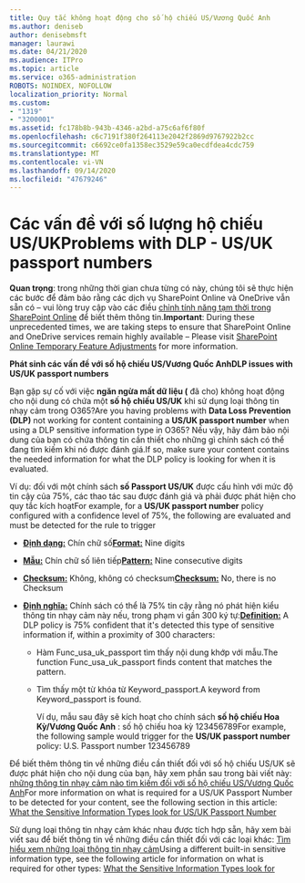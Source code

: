 ```yaml
---
title: Quy tắc không hoạt động cho số hộ chiếu US/Vương Quốc Anh
ms.author: deniseb
author: denisebmsft
manager: laurawi
ms.date: 04/21/2020
ms.audience: ITPro
ms.topic: article
ms.service: o365-administration
ROBOTS: NOINDEX, NOFOLLOW
localization_priority: Normal
ms.custom:
- "1319"
- "3200001"
ms.assetid: fc178b8b-943b-4346-a2bd-a75c6af6f80f
ms.openlocfilehash: c6c7191f380f264113e2042f2869d9767922b2cc
ms.sourcegitcommit: c6692ce0fa1358ec3529e59ca0ecdfdea4cdc759
ms.translationtype: MT
ms.contentlocale: vi-VN
ms.lasthandoff: 09/14/2020
ms.locfileid: "47679246"
---
```

# <a name="problems-with-dlp---usuk-passport-numbers"></a><span data-ttu-id="c5352-102">Các vấn đề với số lượng hộ chiếu US/UK</span><span class="sxs-lookup"><span data-stu-id="c5352-102">Problems with DLP - US/UK passport numbers</span></span>

<span data-ttu-id="c5352-103">**Quan trọng**: trong những thời gian chưa từng có này, chúng tôi sẽ thực hiện các bước để đảm bảo rằng các dịch vụ SharePoint Online và OneDrive vẫn sẵn có – vui lòng truy cập vào các điều [chỉnh tính năng tạm thời trong SharePoint Online](https://aka.ms/ODSPAdjustments) để biết thêm thông tin.</span><span class="sxs-lookup"><span data-stu-id="c5352-103">**Important**: During these unprecedented times, we are taking steps to ensure that SharePoint Online and OneDrive services remain highly available – Please visit [SharePoint Online Temporary Feature Adjustments](https://aka.ms/ODSPAdjustments) for more information.</span></span>

<span data-ttu-id="c5352-104">**Phát sinh các vấn đề với số hộ chiếu US/Vương Quốc Anh**</span><span class="sxs-lookup"><span data-stu-id="c5352-104">**DLP issues with US/UK passport numbers**</span></span>

<span data-ttu-id="c5352-105">Bạn gặp sự cố với việc **ngăn ngừa mất dữ liệu (** đã cho) không hoạt động cho nội dung có chứa một **số hộ chiếu US/UK** khi sử dụng loại thông tin nhạy cảm trong O365?</span><span class="sxs-lookup"><span data-stu-id="c5352-105">Are you having problems with **Data Loss Prevention (DLP)** not working for content containing a **US/UK passport number** when using a DLP sensitive information type in O365?</span></span> <span data-ttu-id="c5352-106">Nếu vậy, hãy đảm bảo nội dung của bạn có chứa thông tin cần thiết cho những gì chính sách có thể đang tìm kiếm khi nó được đánh giá.</span><span class="sxs-lookup"><span data-stu-id="c5352-106">If so, make sure your content contains the needed information for what the DLP policy is looking for when it is evaluated.</span></span>
  
<span data-ttu-id="c5352-107">Ví dụ: đối với một chính sách **số Passport US/UK** được cấu hình với mức độ tin cậy của 75%, các thao tác sau được đánh giá và phải được phát hiện cho quy tắc kích hoạt</span><span class="sxs-lookup"><span data-stu-id="c5352-107">For example, for a **US/UK passport number** policy configured with a confidence level of 75%, the following are evaluated and must be detected for the rule to trigger</span></span>
  
- <span data-ttu-id="c5352-108">**[Định dạng:](https://docs.microsoft.com/microsoft-365/compliance/sensitive-information-type-entity-definitions#format-77)** Chín chữ số</span><span class="sxs-lookup"><span data-stu-id="c5352-108">**[Format:](https://docs.microsoft.com/microsoft-365/compliance/sensitive-information-type-entity-definitions#format-77)** Nine digits</span></span>

- <span data-ttu-id="c5352-109">**[Mẫu:](https://docs.microsoft.com/microsoft-365/compliance/sensitive-information-type-entity-definitions#pattern-77)** Chín chữ số liên tiếp</span><span class="sxs-lookup"><span data-stu-id="c5352-109">**[Pattern:](https://docs.microsoft.com/microsoft-365/compliance/sensitive-information-type-entity-definitions#pattern-77)** Nine consecutive digits</span></span>

- <span data-ttu-id="c5352-110">**[Checksum:](https://docs.microsoft.com/microsoft-365/compliance/sensitive-information-type-entity-definitions#checksum-76)** Không, không có checksum</span><span class="sxs-lookup"><span data-stu-id="c5352-110">**[Checksum:](https://docs.microsoft.com/microsoft-365/compliance/sensitive-information-type-entity-definitions#checksum-76)** No, there is no Checksum</span></span>

- <span data-ttu-id="c5352-111">**[Định nghĩa:](https://docs.microsoft.com/microsoft-365/compliance/sensitive-information-type-entity-definitions#definition-77)** Chính sách có thể là 75% tin cậy rằng nó phát hiện kiểu thông tin nhạy cảm này nếu, trong phạm vi gần 300 ký tự:</span><span class="sxs-lookup"><span data-stu-id="c5352-111">**[Definition:](https://docs.microsoft.com/microsoft-365/compliance/sensitive-information-type-entity-definitions#definition-77)** A DLP policy is 75% confident that it's detected this type of sensitive information if, within a proximity of 300 characters:</span></span>

  - <span data-ttu-id="c5352-112">Hàm Func_usa_uk_passport tìm thấy nội dung khớp với mẫu.</span><span class="sxs-lookup"><span data-stu-id="c5352-112">The function Func_usa_uk_passport finds content that matches the pattern.</span></span>

  - <span data-ttu-id="c5352-113">Tìm thấy một từ khóa từ Keyword_passport.</span><span class="sxs-lookup"><span data-stu-id="c5352-113">A keyword from Keyword_passport is found.</span></span>

    <span data-ttu-id="c5352-114">Ví dụ, mẫu sau đây sẽ kích hoạt cho chính sách **số hộ chiếu Hoa Kỳ/Vương Quốc Anh** : số hộ chiếu hoa kỳ 123456789</span><span class="sxs-lookup"><span data-stu-id="c5352-114">For example, the following sample would trigger for the **US/UK passport number** policy: U.S. Passport number 123456789</span></span>

<span data-ttu-id="c5352-115">Để biết thêm thông tin về những điều cần thiết đối với số hộ chiếu US/UK sẽ được phát hiện cho nội dung của bạn, hãy xem phần sau trong bài viết này: [những thông tin nhạy cảm nào tìm kiếm đối với số hộ chiếu US/Vương Quốc Anh](https://docs.microsoft.com/microsoft-365/compliance/sensitive-information-type-entity-definitions#us--uk-passport-number)</span><span class="sxs-lookup"><span data-stu-id="c5352-115">For more information on what is required for a US/UK Passport Number to be detected for your content, see the following section in this article: [What the Sensitive Information Types look for US/UK Passport Number](https://docs.microsoft.com/microsoft-365/compliance/sensitive-information-type-entity-definitions#us--uk-passport-number)</span></span>
  
<span data-ttu-id="c5352-116">Sử dụng loại thông tin nhạy cảm khác nhau được tích hợp sẵn, hãy xem bài viết sau để biết thông tin về những điều cần thiết đối với các loại khác: [Tìm hiểu xem những loại thông tin nhạy cảm](https://docs.microsoft.com/microsoft-365/compliance/sensitive-information-type-entity-definitions)</span><span class="sxs-lookup"><span data-stu-id="c5352-116">Using a different built-in sensitive information type, see the following article for information on what is required for other types: [What the Sensitive Information Types look for](https://docs.microsoft.com/microsoft-365/compliance/sensitive-information-type-entity-definitions)</span></span>
  